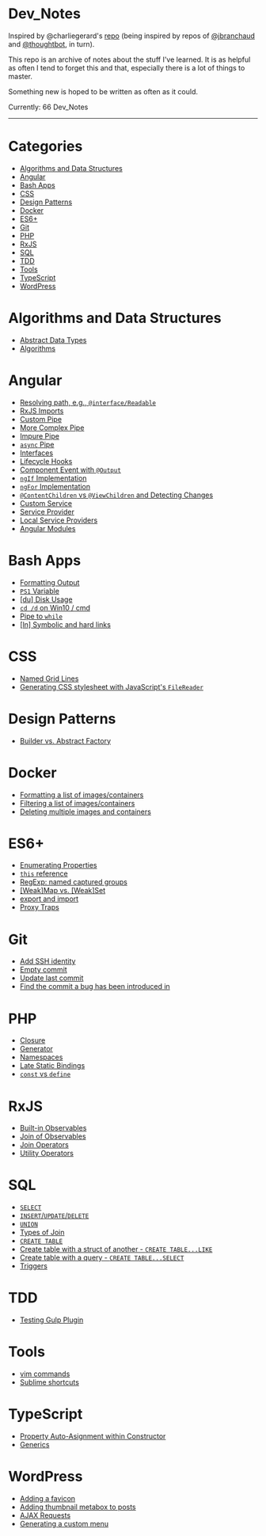 # Dev_Notes

Inspired by @charliegerard's [repo](https://github.com/charliegerard/dev-notes) (being inspired by repos of [@jbranchaud](https://github.com/jbranchaud/til) and [@thoughtbot](https://github.com/thoughtbot/til), in turn).

This repo is an archive of notes about the stuff I've learned.
It is as helpful as often I tend to forget this and that, especially there is a lot of things to master.

Something new is hoped to be written as often as it could.

Currently: 66 Dev_Notes

---

# Categories

* [Algorithms and Data Structures](#algorithms-and-data-structures)
* [Angular](#angular)
* [Bash Apps](#bash-apps)
* [CSS](#css)
* [Design Patterns](#design-patterns)
* [Docker](#docker)
* [ES6+](#es6)
* [Git](#git)
* [PHP](#php)
* [RxJS](#rxjs)
* [SQL](#sql)
* [TDD](#tdd)
* [Tools](#tools)
* [TypeScript](#typescript)
* [WordPress](#wordpress)

# Algorithms and Data Structures

* [Abstract Data Types](algorithms-and-data-structures/abstract-data-types.md)
* [Algorithms](algorithms-and-data-structures/algorithms.md)

# Angular

* [Resolving path, e.g., `@interface/Readable`](angular/resolve-path.md)
* [RxJS Imports](angular/rxjs-imports.md)
* [Custom Pipe](angular/pipe.md)
* [More Complex Pipe](angular/custom-filter.md)
* [Impure Pipe](angular/impure-pipe.md)
* [`async` Pipe](angular/async-pipe.md)
* [Interfaces](angular/interfaces.md)
* [Lifecycle Hooks](angular/hooks.md)
* [Component Event with `@Output`](angular/component-event.md)
* [`ngIf` Implementation](angular/ngif-implementation.md)
* [`ngFor` Implementation](angular/ngfor-implementation.md)
* [`@ContentChildren` vs `@ViewChildren` and Detecting Changes](angular/content-and-view-children.md)
* [Custom Service](angular/custom-service.md)
* [Service Provider](angular/service-provider.md)
* [Local Service Providers](angular/local-service-providers.md)
* [Angular Modules](angular/modules.md)

# Bash Apps

* [Formatting Output](bash-apps/formatting-output.md)
* [`PS1` Variable](bash-apps/ps1-variable.md)
* [[du] Disk Usage](bash-apps/du.md)
* [`cd /d` on Win10 / cmd](bash-apps/cdd-win10.md)
* [Pipe to `while`](bash-apps/pipe-to-while.md)
* [[ln] Symbolic and hard links](bash-apps/symbolic-and-hard-links.md)

# CSS

* [Named Grid Lines](css/named-grid-lines.md)
* [Generating CSS stylesheet with JavaScript's `FileReader`](css/generating-css-file-in-js.md)

# Design Patterns

* [Builder vs. Abstract Factory](design-patterns/builder-vs-abstract-factory.md)

# Docker

* [Formatting a list of images/containers](docker/formatting-images-containers-list.md)
* [Filtering a list of images/containers](docker/filtering-images-containers-list.md)
* [Deleting multiple images and containers](docker/deleting-images-containers.md)

# ES6+

* [Enumerating Properties](es6+/enumerating-properties.md)
* [`this` reference](es6+/this-reference.md)
* [RegExp: named captured groups](es6+/re-named-groups.md)
* [[Weak]Map vs. [Weak]Set](es6+/maps-vs-sets.md)
* [export and import](es6+/export-and-import.md)
* [Proxy Traps](es6+/proxy-traps.md)

# Git

* [Add SSH identity](git/add-ssh-identity.md)
* [Empty commit](git/empty-commit.md)
* [Update last commit](git/update-last-commit.md)
* [Find the commit a bug has been introduced in](git/find-commit-introducing-bug.md)

# PHP

* [Closure](php/closure.md)
* [Generator](php/generator.md)
* [Namespaces](php/namespaces.md)
* [Late Static Bindings](php/late-static-bindings.md)
* [`const` vs `define`](php/const-vs-define.md)

# RxJS

* [Built-in Observables](rxjs/builtin-observables.md)
* [Join of Observables](rxjs/join-of-observables.md)
* [Join Operators](rxjs/join-operators.md)
* [Utility Operators](rxjs/utility-operators.md)

# SQL

* [`SELECT`](sql/select.md)
* [`INSERT`/`UPDATE`/`DELETE`](sql/insert-update-delete.md)
* [`UNION`](sql/union.md)
* [Types of Join](sql/types-of-join.md)
* [`CREATE TABLE`](sql/create-table.md)
* [Create table with a struct of another - `CREATE TABLE...LIKE`](sql/create-table-like-another.md)
* [Create table with a query - `CREATE TABLE...SELECT`](sql/create-table-with-query.md)
* [Triggers](sql/triggers.md)

# TDD

* [Testing Gulp Plugin](tdd/testing-gulp-plugin.md)

# Tools

* [vim commands](tools/vim-commands.md)
* [Sublime shortcuts](tools/sublime-shortcuts.md)

# TypeScript

* [Property Auto-Asignment within Constructor](typescript/auto-assignment.md)
* [Generics](typescript/generics.md)

# WordPress

* [Adding a favicon](wordpress/adding-favicon.md)
* [Adding thumbnail metabox to posts](wordpress/thumbnail-support.md)
* [AJAX Requests](wordpress/ajax-requests.md)
* [Generating a custom menu](wordpress/generating-custom-menu.md)
